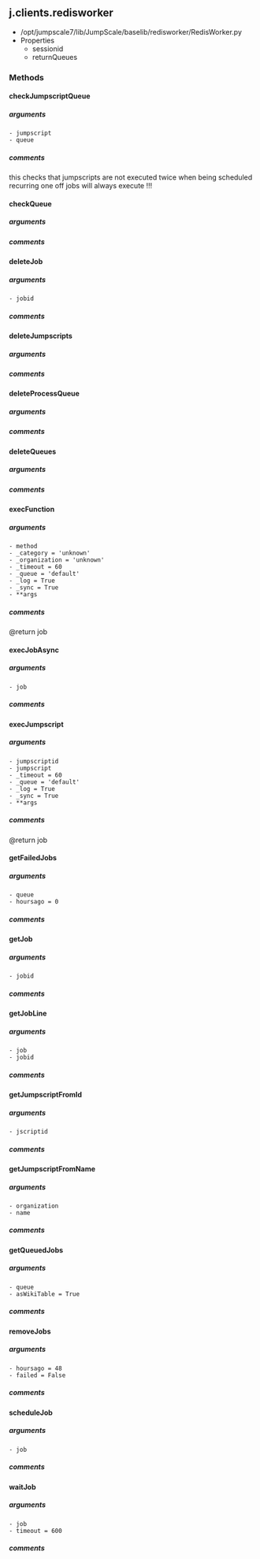 ## j.clients.redisworker

- /opt/jumpscale7/lib/JumpScale/baselib/redisworker/RedisWorker.py
- Properties
    - sessionid
    - returnQueues

### Methods

    

#### checkJumpscriptQueue 
##### arguments

    - jumpscript
    - queue

##### comments

this checks that jumpscripts are not executed twice when being scheduled recurring
one off jobs will always execute !!!

#### checkQueue 
##### arguments

##### comments

#### deleteJob 
##### arguments

    - jobid

##### comments

#### deleteJumpscripts 
##### arguments

##### comments

#### deleteProcessQueue 
##### arguments

##### comments

#### deleteQueues 
##### arguments

##### comments

#### execFunction 
##### arguments

    - method
    - _category = 'unknown'
    - _organization = 'unknown'
    - _timeout = 60
    - _queue = 'default'
    - _log = True
    - _sync = True
    - **args

##### comments

@return job

#### execJobAsync 
##### arguments

    - job

##### comments

#### execJumpscript 
##### arguments

    - jumpscriptid
    - jumpscript
    - _timeout = 60
    - _queue = 'default'
    - _log = True
    - _sync = True
    - **args

##### comments

@return job

#### getFailedJobs 
##### arguments

    - queue
    - hoursago = 0

##### comments

#### getJob 
##### arguments

    - jobid

##### comments

#### getJobLine 
##### arguments

    - job
    - jobid

##### comments

#### getJumpscriptFromId 
##### arguments

    - jscriptid

##### comments

#### getJumpscriptFromName 
##### arguments

    - organization
    - name

##### comments

#### getQueuedJobs 
##### arguments

    - queue
    - asWikiTable = True

##### comments

#### removeJobs 
##### arguments

    - hoursago = 48
    - failed = False

##### comments

#### scheduleJob 
##### arguments

    - job

##### comments

#### waitJob 
##### arguments

    - job
    - timeout = 600

##### comments

